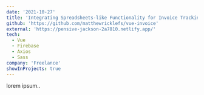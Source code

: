 ```yaml
---
date: '2021-10-27'
title: 'Integrating Spreadsheets-like Functionality for Invoice Tracking'
github: 'https://github.com/matthewricklefs/vue-invoice'
external: 'https://pensive-jackson-2a7810.netlify.app/'
tech:
  - Vue
  - Firebase
  - Axios
  - Sass
company: 'Freelance'
showInProjects: true
---
```


lorem ipsum..
